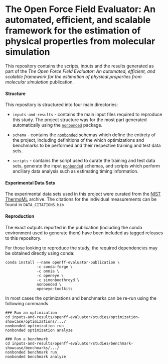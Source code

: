 The Open Force Field Evaluator: An automated, efficient, and scalable framework for the estimation of physical properties from molecular simulation 
===================================================================================================================================================

This repository contains the scripts, inputs and the results generated as part of the *The Open Force Field Evaluator: 
An automated, efficient, and scalable framework for the estimation of physical properties from molecular simulation* 
publication.

#### Structure

This repository is structured into four main directories:

* `inputs-and-results` - contains the main input files required to reproduce this study. The project
  structure was for the most part generated automatically using the 
  [`nonbonded`](https://github.com/SimonBoothroyd/nonbonded) package.
  
* `schema` - contains the [`nonbonded`](https://github.com/SimonBoothroyd/nonbonded) schemas which define the entirety 
  of the project, including definitions of the
  which optimizations and benchmarks to be performed and their respective training and test data sets.
  
* `scripts` - contains the script used to curate the training and test data sets, generate the input 
  [`nonbonded`](https://github.com/SimonBoothroyd/nonbonded) schemas, and scripts which perform ancillary data analysis 
  such as estimating timing information. 

#### Experimental Data Sets

The experimental data sets used in this project were curated from the [NIST ThermoML](https://trc.nist.gov/ThermoML.html)
archive. The citations for the individual measurements can be found in `DATA_CITATIONS.bib` 

#### Reproduction

The exact outputs reported in the publication (including the conda environment used to generate them) have been included
as tagged releases to this repository. 

For those looking to reproduce the study, the required dependencies may be obtained directly using conda:

```
conda install --name openff-evaluator-publication \
              -c conda-forge \
              -c omnia \
              -c openeye \
              -c simonboothroyd \
              nonbonded \
              openeye-toolkits
```

In most cases the optimizations and benchmarks can be re-run using the following commands

```
### Run an optimization
cd inputs-and-results/openff-evaluator/studies/optimization-showcase/optimizations/.../
nonbonded optimization run
nonbonded optimization analyze

### Run a benchmark
cd inputs-and-results/openff-evaluator/studies/benchmark-showcase/benchmarks/.../
nonbonded benchmark run
nonbonded benchmark analyze
```
